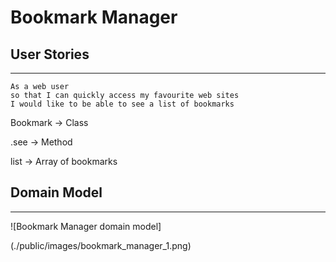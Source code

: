 # Bookmark Manager

## User Stories
----------
```
As a web user
so that I can quickly access my favourite web sites
I would like to be able to see a list of bookmarks
```

Bookmark → Class

.see      →   Method

list      →   Array of bookmarks



## Domain Model
--------
![Bookmark Manager domain model]

 (./public/images/bookmark_manager_1.png)
 
